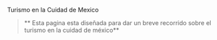 Turismo en la Cuidad de Mexico 
>** Esta pagina esta diseñada para dar un breve recorrido sobre el turismo en la cuidad de méxico**
